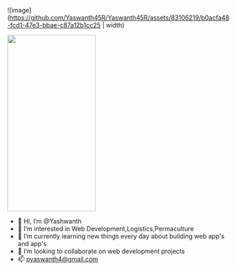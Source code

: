 ![image](https://github.com/Yaswanth45R/Yaswanth45R/assets/83106219/b0acfa48-fcd1-47e3-bbae-c87a12b1cc25 | width)

<img src="https://github.com/Yaswanth45R/Yaswanth45R/assets/83106219/b0acfa48-fcd1-47e3-bbae-c87a12b1cc25" data-canonical-src="[https://gyazo.com/eb5c5741b6a9a16c692170a41a49c858.png](https://github.com/Yaswanth45R/Yaswanth45R/assets/83106219/b0acfa48-fcd1-47e3-bbae-c87a12b1cc25)" width="200" height="400" />

- 👋 Hi, I’m @Yashwanth
- 👀 I’m interested in Web Development,Logistics,Permaculture
- 🌱 I’m currently learning new things every day about building web app's and app's
- 💞️ I’m looking to collaborate on web development projects 
- 📫 pyaswanth4@gmail.com

<!---
Yaswanth45R/Yaswanth45R is a ✨ special ✨ repository because its `README.md` (this file) appears on your GitHub profile.
You can click the Preview link to take a look at your changes.
--->
